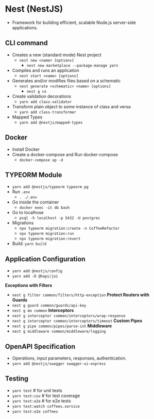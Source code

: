# Nest (NestJS)
- Framework for building efficient, scalable Node.js server-side applications.

## CLI command
- Creates a new (standard mode) Nest project
    - `nest new <name> [options]`
        - `nest new marketplace --package-manage yarn`
- Compiles and runs an application
    - `nest start <name> [options]`
- Generates and/or modifies files based on a schematic
    - `nest generate <schematic> <name> [options]`
        - `nest g co`
- Create validation decorations
    - `yarn add class-validator`
- Transform plain object to some instance of class and versa
    - `yarn add class-transformer`
- Mapped Types
    - `yarn add @nestjs/mapped-types`

## Docker
- Install Docker
- Create a docker-compose and Run docker-compose
    - `docker-compose up -d`

## TYPEORM Module
- `yarn add @nestjs/typeorm typeorm pg`
- Run `.env`
    - `. ./.env`
- Go inside the container
    - `docker exec -it db bash`
- Go to localhose
    - `psql -h localhost -p 5432 -U postgres`
- Migrations
    - `npx typeorm migration:create -n CoffeeRefactor`
    - `npx typeorm migration:run`
    - `npx typeorm migration:revert`
- Build: `yarn build`

## Application Configuration
- `yarn add @nestjs/config`
- `yarn add -D @hapi/joi`

__Exceptions with Filters__
- `nest g filter common/filters/http-exception`
__Protect Routers with Guards__
- `nest g guard common/guards/api-key`
- `nest g mo common`
__Interceptors__
- `nest g interceptor common/interceptors/wrap-response`
- `nest g interceptor common/interceptors/timeout`
__Custom Pipes__
- `nest g pipe common/pipes/parse-int`
__Middleware__
- `nest g middleware common/middleware/logging`

## OpenAPI Specification
- Operations, input parameters, responses, authentication.
- `yarn add @nestjs/swagger swagger-ui-express`

## Testing
- `yarn test` # for unit tests
- `yarn test:cov` # for test coverage
- `yarn test:e2e` # for e2e tests
- `yarn test:watch coffees.service`
- `yarn test:e2e coffees`